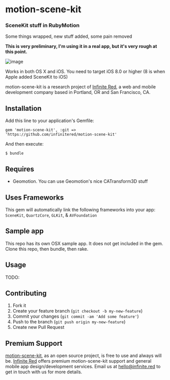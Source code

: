 # motion-scene-kit

### SceneKit stuff in RubyMotion

Some things wrapped, new stuff added, some pain removed

**This is very preliminary, I'm using it in a real app, but it's very rough at this point.**

![image](http://ir_wp.s3.amazonaws.com/wp-content/uploads/sites/11/2014/08/motion-scene-kit-sample.jpg)

Works in both OS X and iOS. You need to target iOS 8.0 or higher (8 is when Apple added SceneKit to iOS)

motion-scene-kit is a research project of [Infinite Red](http://infinite.red), a web and mobile development company based in Portland, OR and San Francisco, CA.

## Installation



Add this line to your application's Gemfile:

```
gem 'motion-scene-kit', :git => 'https://github.com/infinitered/motion-scene-kit'
```

And then execute:

```
$ bundle
```

## Requires

* Geomotion. You can use Geomotion's nice CATransform3D stuff

## Uses Frameworks

This gem will automatically link the following frameworks into your app: `SceneKit`, `QuartzCore`, `GLKit`, & `AVFoundation`

## Sample app

This repo has its own OSX sample app. It does not get included in the gem. Clone this repo, then bundle, then rake.

## Usage

TODO: 

## Contributing

1. Fork it
2. Create your feature branch (`git checkout -b my-new-feature`)
3. Commit your changes (`git commit -am 'Add some feature'`)
4. Push to the branch (`git push origin my-new-feature`)
5. Create new Pull Request

## Premium Support

[motion-scene-kit](https://github.com/infinitered/motion-scene-kit), as an open source project, is free to use and always will be. [Infinite Red](https://infinite.red/) offers premium motion-scene-kit support and general mobile app design/development services. Email us at [hello@infinite.red](mailto:hello@infinite.red) to get in touch with us for more details.
